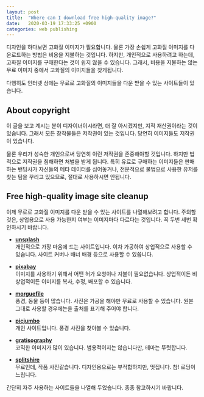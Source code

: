 ```yaml
---
layout: post
title:  "Where can I download free high-quality image?"
date:   2020-03-19 17:33:25 +0900
categories: web publishing
---
```

디자인을 하다보면 고화질 이미지가 필요합니다. 
물론 가장 손쉽게 고화질 이미지를 다운로드하는 방법은 비용을 지불하는 것입니다.
하지만, 개인적으로 사용하려고 하는데, 고화질 이미지를 구매한다는 것이 쉽지 않을 수 있습니다.
그래서, 비용을 지불하는 않는 무료 이미지 중에서 고화질의 이미지들을 찾게됩니다.

다행히도 인터넷 상에는 무료로 고화질의 이미지들을 다운 받을 수 있는 사이트들이 있습니다.

About copyright
---

이 글을 보고 계시는 분이 디자이너이시라면, 더 잘 아시겠지만, 지적 재산권이라는 것이 있습니다. 
그래서 모든 창작물들은 저작권이 있는 것입니다. 당연히 이미지들도 저작권이 있습니다.

물론 우리가 성숙한 개인으로써 당연히 이런 저작권을 존중해야할 것입니다.
하지만 법적으로 저작권을 침해하면 처벌을 받게 됩니다. 
특히 유료로 구매하는 이미지들은 판매하는 밴딩사가 자신들의 메타 데이터를 심어놓거나, 전문적으로 불법으로 사용한 유저를 찾는 팀을 꾸리고 있으므로, 절대로 사용하시면 안됩니다.

Free high-quality image site cleanup
---

이제 무료로 고화질 이미지를 다운 받을 수 있는 사이트를 나열해보려고 합니다.
주의할 것은, 상업용으로 사용 가능한지 여부는 이미지마다 다르다는 것입니다.
꼭 두번 세번 확인하시기 바랍니다.

- **[unsplash](http://www.unsplash.com/)**   
개인적으로 가장 마음에 드는 사이트입니다. 
이차 가공하여 상업적으로 사용할 수 있습니다.
사이트 커버나 배너 배경 등으로 사용할 수 있씁니다. 

- **[pixabay](https://pixabay.com/)**   
이미지를 사용하기 위해서 어떤 허가 요청이나 지불이 필요없습니다.
상업적이든 비상업적이든 이미지를 복사, 수정, 배포할 수 있습니다.

- **[morguefile](https://morguefile.com/)**   
풍경, 동물 등이 많습니다. 
사진은 가공을 해야만 무료로 사용할 수 있습니다.
원본 그대로 사용할 경우에는을 출처를 표기해 주어야 합니다.

- **[picjumbo](http://www.picjumbo.com/)**   
개인 사이트입니다.
풍경 사진을 찾아볼 수 있습니다.

- **[gratisography](https://gratisography.com/)**   
코믹한 이미지가 많이 있습니다. 
범용적이지는 않습니다만, 테마는 뚜렷합니다.

- **[splitshire](https://www.splitshire.com/)**   
무료인데, 작품 사진같습니다.
디자인용으로는 부적합하지만, 멋집니다.
참! 로딩이 느립니다.

간단히 자주 사용하는 사이트들을 나열해 두었습니다. 
종종 참고하시기 바랍니다.